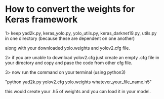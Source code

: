 
# How to convert the weights for Keras framework

1> keep yad2k.py, keras_yolo.py, yolo_utils.py, keras_darknet19.py, utils.py in one directory (because these are dependent on one another)

along with your downloaded yolo.weights and yolov2.cfg file.

2> if you are unable to download yolov2.cfg just create an empty .cfg file in your directory and copy and pase the code from other cfg file.

3> now run the command on your terminal (using python3)

"python yad2k.py yolov2.cfg yolo.weights whatever_your_file_name.h5"
  
this would create your .h5 of weights and you can load it in your model.
